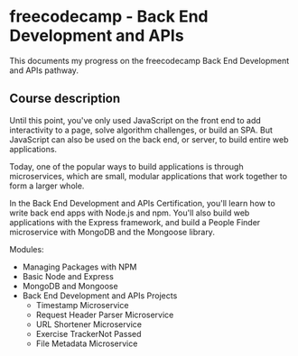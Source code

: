 # freecodecamp - Back End Development and APIs

This documents my progress on the freecodecamp Back End Development and APIs pathway.

## Course description

Until this point, you've only used JavaScript on the front end to add interactivity to a page, solve algorithm challenges, or build an SPA. But JavaScript can also be used on the back end, or server, to build entire web applications.

Today, one of the popular ways to build applications is through microservices, which are small, modular applications that work together to form a larger whole.

In the Back End Development and APIs Certification, you'll learn how to write back end apps with Node.js and npm. You'll also build web applications with the Express framework, and build a People Finder microservice with MongoDB and the Mongoose library.

Modules:

- Managing Packages with NPM
- Basic Node and Express
- MongoDB and Mongoose
- Back End Development and APIs Projects
  - Timestamp Microservice
  - Request Header Parser Microservice
  - URL Shortener Microservice
  - Exercise TrackerNot Passed
  - File Metadata Microservice
